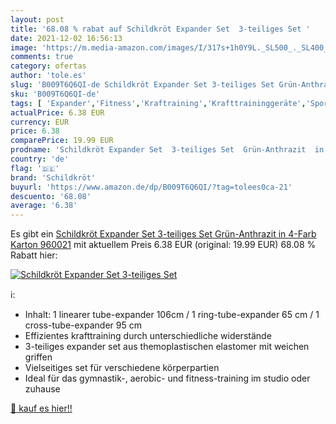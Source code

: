 ```yaml
---
layout: post
title: '68.08 % rabat auf Schildkröt Expander Set  3-teiliges Set '
date: 2021-12-02 16:56:13
image: 'https://m.media-amazon.com/images/I/317s+1h0Y9L._SL500_._SL400_.jpg'
comments: true
category: ofertas
author: 'tole.es'
slug: 'B009T6Q6QI-de Schildkröt Expander Set 3-teiliges Set Grün-Anthrazit in...'
sku: 'B009T6Q6QI-de'
tags: [ 'Expander','Fitness','Kraftraining','Krafttraininggeräte','Sport','Sport & Freizeit','schildkröt', ]
actualPrice: 6.38 EUR
currency: EUR
price: 6.38
comparePrice: 19.99 EUR
prodname: 'Schildkröt Expander Set  3-teiliges Set  Grün-Anthrazit  in 4-Farb Karton  960021'
country: 'de'
flag: '🇩🇪'
brand: 'Schildkröt'
buyurl: 'https://www.amazon.de/dp/B009T6Q6QI/?tag=tolees0ca-21'
descuento: '68.08'
average: '6.38'
---
```


Es gibt ein [Schildkröt Expander Set  3-teiliges Set  Grün-Anthrazit  in 4-Farb Karton  960021](https://www.amazon.de/dp/B009T6Q6QI/?tag=tolees0ca-21) mit aktuellem Preis 6.38 EUR (original: 19.99 EUR) 68.08 % Rabatt hier:

[![Schildkröt Expander Set  3-teiliges Set ](https://m.media-amazon.com/images/I/317s+1h0Y9L._SL500_._SL400_.jpg)](https://www.amazon.de/dp/B009T6Q6QI/?tag=tolees0ca-21)

ℹ️:

- Inhalt: 1 linearer tube-expander 106cm / 1 ring-tube-expander 65 cm / 1 cross-tube-expander 95 cm
- Effizientes krafttraining durch unterschiedliche widerstände
- 3-teiliges expander set aus themoplastischen elastomer mit weichen griffen
- Vielseitiges set für verschiedene körperpartien
- Ideal für das gymnastik-, aerobic- und fitness-training im studio oder zuhause

[🛒 kauf es hier!!](https://www.amazon.de/dp/B009T6Q6QI/?tag=tolees0ca-21)
